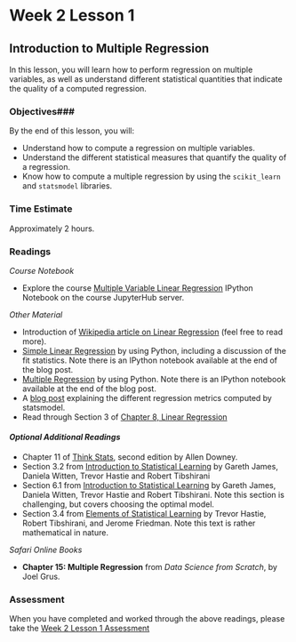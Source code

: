 # Week 2 Lesson 1 #
## Introduction to Multiple Regression ##

In this lesson, you will learn how to perform regression on multiple
variables, as well as understand different statistical quantities that
indicate the quality of a computed regression.

### Objectives###
By the end of this lesson, you will:

- Understand how to compute a regression on multiple variables.
- Understand the different statistical measures that quantify the quality of a regression.
- Know how to compute a multiple regression by using the `scikit_learn` and `statsmodel` libraries.

### Time Estimate ###
Approximately 2 hours.

### Readings ###

_Course Notebook_

- Explore the course [Multiple Variable Linear Regression][mvregress] IPython
Notebook on the course JupyterHub server.

_Other Material_

- Introduction of [Wikipedia article on Linear Regression][wlr] (feel free to read more).
- [Simple Linear Regression][bglr] by using Python, including a discussion
of the fit statistics. Note there is an IPython notebook available at
the end of the blog post.
- [Multiple Regression][mr] by using Python. Note there is an
IPython notebook available at the end of the blog post.
- A [blog post][bpsm] explaining the different regression metrics computed by statsmodel.
- Read through Section 3 of [Chapter 8, Linear Regression][blr]

#### *Optional Additional Readings* ####

- Chapter 11 of [Think Stats][ts], second edition by Allen Downey.
- Section 3.2 from [Introduction to Statistical Learning][isl]  by
Gareth James, Daniela Witten, Trevor Hastie and Robert Tibshirani
- Section 6.1 from [Introduction to Statistical Learning][isl]  by
Gareth James, Daniela Witten, Trevor Hastie and Robert Tibshirani. Note
this section is challenging, but covers choosing the optimal model.
- Section 3.4 from [Elements of Statistical Learning][esl] by Trevor
Hastie, Robert Tibshirani, and Jerome Friedman. Note this text is rather
mathematical in nature.

_Safari Online Books_

- **Chapter 15: Multiple Regression** from _Data Science from Scratch_, by Joel Grus.

### Assessment ###

When you have completed and worked through the above readings, please take the [Week 2 Lesson 1 Assessment][wa]

[mvregress]: notebooks/mvregress.ipynb

[bpsm]: http://connor-johnson.com/2014/02/18/linear-regression-with-python/
[bglr]: http://www.datarobot.com/blog/ordinary-least-squares-in-python/
[mr]: http://www.datarobot.com/blog/multiple-regression-using-statsmodels/
[wlr]: https://en.wikipedia.org/wiki/Linear_regression#Simple_and_multiple_regression
[ts]: http://greenteapress.com/thinkstats2/html/thinkstats2012.html
[blr]: https://www.openintro.org/download.php?file=os2_08&referrer=/stat/textbook/textbook_os2_chapters.php
[isl]: http://www-bcf.usc.edu/~gareth/ISL/
[esl]: http://statweb.stanford.edu/~tibs/ElemStatLearn/
[wa]: https://learn.illinois.edu/mod/quiz/view.php?id=1325230

